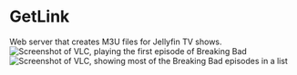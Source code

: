 # GetLink
Web server that creates M3U files for Jellyfin TV shows.
![Screenshot of VLC, playing the first episode of Breaking Bad]("Image0.png")
![Screenshot of VLC, showing most of the Breaking Bad episodes in a list]("Image1.png")
